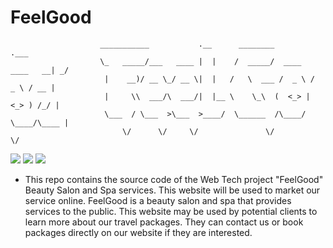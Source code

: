 # FeelGood
                        ___________           .__      ________                  .___
                        \_   _____/___   ____ |  |    /  _____/  ____   ____   __| _/
                         |    __)/ __ \_/ __ \|  |   /   \  ___ /  _ \ /  _ \ / __ | 
                         |     \\  ___/\  ___/|  |__ \    \_\  (  <_> |  <_> ) /_/ | 
                         \___  / \___  >\___  >____/  \______  /\____/ \____/\____ | 
                             \/      \/     \/               \/                   \/ 
                        
![](https://img.shields.io/badge/CSAT-2021S-green)
![](https://img.shields.io/badge/CSD-1113__3-blue)
![](https://img.shields.io/badge/WEB%20TECHNOLOGIES-Group%206-orange)                  
- This repo contains the source code of the Web Tech project "FeelGood" Beauty Salon and Spa services.
 This website will be used to market our service online. FeelGood is a beauty salon and spa that provides services to the public. 
 This website may be used by potential clients to learn more about our travel packages. 
 They can contact us or book packages directly on our website if they are interested.



